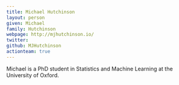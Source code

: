 ```yaml
---
title: Michael Hutchinson
layout: person
given: Michael
family: Hutchinson
webpage: http://mjhutchinson.io/
twitter: 
github: MJHutchinson
actionteam: true
---
```


Michael is a PhD student in Statistics and Machine Learning at the University of Oxford.
